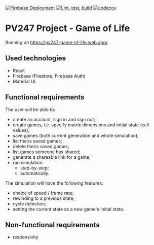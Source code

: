 [![Firebase Deployment](https://github.com/petr7555/pv247-game-of-life/actions/workflows/firebase-hosting-merge.yml/badge.svg)](https://github.com/petr7555/pv247-game-of-life/actions/workflows/firebase-hosting-merge.yml)
[![Lint, test, build](https://github.com/petr7555/pv247-game-of-life/actions/workflows/lint_and_test.yml/badge.svg)](https://github.com/petr7555/pv247-game-of-life/actions/workflows/lint_and_test.yml)
[![codecov](https://codecov.io/gh/petr7555/pv247-game-of-life/branch/main/graph/badge.svg?token=CA27W2XYL6)](https://codecov.io/gh/petr7555/pv247-game-of-life)

# PV247 Project - Game of Life
Running on https://pv247-game-of-life.web.app/.

## Used technologies
- React
- Firebase (Firestore, Firebase Auth)
- Material UI

## Functional requirements
The user will be able to:
- create an account, sign in and sign out;
- create games, i.e. specify matrix dimensions and initial state (cell values);
- save games (both current generation and whole simulation);
- list theirs saved games;
- delete theirs saved games;
- list games someone has shared;
- generate a shareable link for a game;
- run simulation:
  - step-by-step;
  - automatically.

The simulation will have the following features:
- choice of speed / frame rate;
- rewinding to a previous state;
- cycle detection;
- setting the current state as a new game's initial state.

## Non-functional requirements
- responsivity
